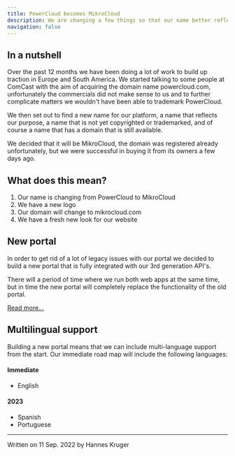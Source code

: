 ```yaml
---
title: PowerCloud becomes MikroCloud
description: We are changing a few things so that our name better reflects our mission
navigation: false
---
```


## In a nutshell

Over the past 12 months we have been doing a lot of work to build up traction in Europe and South America. We started talking to some people at ComCast with the aim of acquiring the domain name powercloud.com, unfortunately the commercials did not make sense to us and to further complicate matters we wouldn't have been able to trademark PowerCloud. 

We then set out to find a new name for our platform, a name that reflects our purpose, a name that is not yet copyrighted or trademarked, and of course a name that has a domain that is still available.

We decided that it will be MikroCloud, the domain was registered already unfortunately, but we were successful in buying it from its owners a few days ago.

## What does this mean?

1. Our name is changing from PowerCloud to MikroCloud
2. We have a new logo
3. Our domain will change to mikrocloud.com
4. We have a fresh new look for our website

## New portal

In order to get rid of a lot of legacy issues with our portal we decided to build a new portal that is fully integrated with our 3rd generation API's. 

There will a period of time where we run both web apps at the same time, but in time the new portal will completely replace the functionality of the old portal.

[Read more...](/documentation/portal-migration)

## Multilingual support

Building a new portal means that we can include multi-language support from the start. Our immediate road map will include the following languages:

#### Immediate
* English

#### 2023
* Spanish
* Portuguese

---

Written on 11 Sep. 2022 by Hannes Kruger

